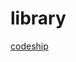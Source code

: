 # library

[codeship](https://codeship.com/projects/ab6904a0-d2a8-0134-b90f-62f830a65715/status?branch=master)
